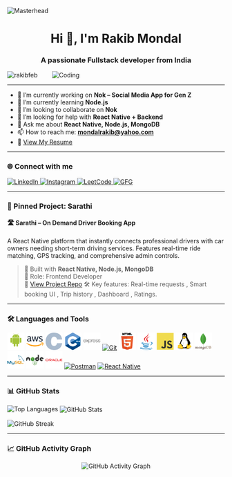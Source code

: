 <!-- 🚀 Masthead Banner -->
![Masterhead](https://blog.communicationcrafts.com/wp-content/uploads/sites/2/2023/02/Everything-worth-knowing-about-Full-Stack-Development_banner.png)
<br/>

<h1 align="center">Hi 👋, I'm Rakib Mondal</h1>
<h3 align="center">A passionate Fullstack developer from India</h3>

<img align="right" alt="Coding" width="400"
padding-top="47" src="https://media0.giphy.com/media/v1.Y2lkPTc5MGI3NjExYndmcTdwbzhucmYydTFtc283amV2MXd3N3AzMzhtYW1qcGUwa2VvcCZlcD12MV9pbnRlcm5hbF9naWZfYnlfaWQmY3Q9Zw/iIqmM5tTjmpOB9mpbn/giphy.gif">

<p align="left">
  <img src="https://komarev.com/ghpvc/?username=rakibfeb&label=Profile%20views&color=0e75b6&style=flat" alt="rakibfeb" />
</p>

---

- 🔭 I’m currently working on **Nok – Social Media App for Gen Z**  
- 🌱 I’m currently learning **Node.js**  
- 👯 I’m looking to collaborate on **Nok**  
- 🤝 I’m looking for help with **React Native + Backend**  
- 💬 Ask me about **React Native, Node.js, MongoDB**  
- 📫 How to reach me: **mondalrakib@yahoo.com**  
- 📄 [View My Resume](https://drive.google.com/file/d/13ZlsXImzBpij93AdEYZDkvPQQiUdN_2h/view?usp=drivesdk)

---

### 🌐 Connect with me

<p align="left">
  <a href="https://www.linkedin.com/in/rakib-mondal-092b56210" target="_blank">
    <img src="https://raw.githubusercontent.com/rahuldkjain/github-profile-readme-generator/master/src/images/icons/Social/linked-in-alt.svg" alt="LinkedIn" height="30" width="40" />
  </a>
  <a href="https://instagram.com/rakib8feb" target="_blank">
    <img src="https://raw.githubusercontent.com/rahuldkjain/github-profile-readme-generator/master/src/images/icons/Social/instagram.svg" alt="Instagram" height="30" width="40" />
  </a>
  <a href="https://leetcode.com/rakib-mondal/" target="_blank">
    <img src="https://raw.githubusercontent.com/rahuldkjain/github-profile-readme-generator/master/src/images/icons/Social/leet-code.svg" alt="LeetCode" height="30" width="40" />
  </a>
  <a href="https://auth.geeksforgeeks.org/user/paradoxymoron/" target="_blank">
    <img src="https://raw.githubusercontent.com/rahuldkjain/github-profile-readme-generator/master/src/images/icons/Social/geeks-for-geeks.svg" alt="GFG" height="30" width="40" />
  </a>
</p>

---

### 🚀 Pinned Project: Sarathi

#### 🛣️ Sarathi – On Demand Driver Booking App
A React Native platform that instantly connects professional drivers with car owners needing short-term driving services. Features real-time ride matching, GPS tracking, and comprehensive admin controls.

> 🚀 Built with **React Native, Node.js, MongoDB**  
> 📱 Role: Frontend Developer  
> 🔗 [View Project Repo](https://github.com/rakibfeb/Sarathi/tree/master)
> 🛠️ Key features: Real-time requests , Smart booking UI , Trip history , Dashboard , Ratings.

---

### 🛠️ Languages and Tools

<p align="left">
  <a href="https://developer.android.com" target="_blank"><img src="https://raw.githubusercontent.com/devicons/devicon/master/icons/android/android-original-wordmark.svg" alt="Android" width="40" height="40"/></a>
  <a href="https://aws.amazon.com" target="_blank"><img src="https://raw.githubusercontent.com/devicons/devicon/master/icons/amazonwebservices/amazonwebservices-original-wordmark.svg" alt="AWS" width="40" height="40"/></a>
  <a href="https://www.cprogramming.com/" target="_blank"><img src="https://raw.githubusercontent.com/devicons/devicon/master/icons/c/c-original.svg" alt="C" width="40" height="40"/></a>
  <a href="https://www.w3schools.com/cpp/" target="_blank"><img src="https://raw.githubusercontent.com/devicons/devicon/master/icons/cplusplus/cplusplus-original.svg" alt="C++" width="40" height="40"/></a>
  <a href="https://expressjs.com" target="_blank"><img src="https://raw.githubusercontent.com/devicons/devicon/master/icons/express/express-original-wordmark.svg" alt="Express" width="40" height="40"/></a>
  <a href="https://git-scm.com/" target="_blank"><img src="https://www.vectorlogo.zone/logos/git-scm/git-scm-icon.svg" alt="Git" width="40" height="40"/></a>
  <a href="https://www.w3.org/html/" target="_blank"><img src="https://raw.githubusercontent.com/devicons/devicon/master/icons/html5/html5-original-wordmark.svg" alt="HTML5" width="40" height="40"/></a>
  <a href="https://www.java.com" target="_blank"><img src="https://raw.githubusercontent.com/devicons/devicon/master/icons/java/java-original.svg" alt="Java" width="40" height="40"/></a>
  <a href="https://developer.mozilla.org/en-US/docs/Web/JavaScript" target="_blank"><img src="https://raw.githubusercontent.com/devicons/devicon/master/icons/javascript/javascript-original.svg" alt="JavaScript" width="40" height="40"/></a>
  <a href="https://www.linux.org/" target="_blank"><img src="https://raw.githubusercontent.com/devicons/devicon/master/icons/linux/linux-original.svg" alt="Linux" width="40" height="40"/></a>
  <a href="https://www.mongodb.com/" target="_blank"><img src="https://raw.githubusercontent.com/devicons/devicon/master/icons/mongodb/mongodb-original-wordmark.svg" alt="MongoDB" width="40" height="40"/></a>
  <a href="https://www.mysql.com/" target="_blank"><img src="https://raw.githubusercontent.com/devicons/devicon/master/icons/mysql/mysql-original-wordmark.svg" alt="MySQL" width="40" height="40"/></a>
  <a href="https://nodejs.org" target="_blank"><img src="https://raw.githubusercontent.com/devicons/devicon/master/icons/nodejs/nodejs-original-wordmark.svg" alt="Node.js" width="40" height="40"/></a>
  <a href="https://www.oracle.com/" target="_blank"><img src="https://raw.githubusercontent.com/devicons/devicon/master/icons/oracle/oracle-original.svg" alt="Oracle" width="40" height="40"/></a>
  <a href="https://postman.com" target="_blank"><img src="https://www.vectorlogo.zone/logos/getpostman/getpostman-icon.svg" alt="Postman" width="40" height="40"/></a>
  <a href="https://reactnative.dev/" target="_blank"><img src="https://reactnative.dev/img/header_logo.svg" alt="React Native" width="40" height="40"/></a>
</p>

---

### 📊 GitHub Stats

<p>
  <img align="left" src="https://github-readme-stats.vercel.app/api/top-langs?username=rakibfeb&show_icons=true&locale=en&layout=compact" alt="Top Languages" />
</p>

<p>
  &nbsp;<img align="center" src="https://github-readme-stats.vercel.app/api?username=rakibfeb&show_icons=true&locale=en" alt="GitHub Stats" />
</p>

<p>
  <img align="center" src="https://github-readme-streak-stats.herokuapp.com/?user=rakibfeb" alt="GitHub Streak" />
</p>

---

### 📈 GitHub Activity Graph

<p align="center">
  <img src="https://github-readme-activity-graph.cyclic.app/graph?username=rakibfeb&theme=react-dark&bg_color=1a1b27&hide_border=true" alt="GitHub Activity Graph" />
</p>
